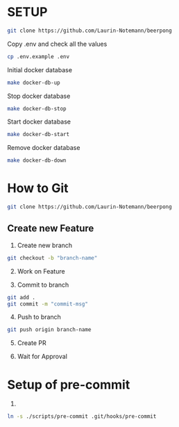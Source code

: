 # SETUP
```sh
git clone https://github.com/Laurin-Notemann/beerpong 
```

Copy .env and check all the values
```sh
cp .env.example .env
```

Initial docker database
```sh
make docker-db-up
```

Stop docker database
```sh
make docker-db-stop
```

Start docker database
```sh
make docker-db-start
```

Remove docker database
```sh
make docker-db-down
```


# How to Git

```sh
git clone https://github.com/Laurin-Notemann/beerpong 
```

## Create new Feature
1. Create new branch
```sh
git checkout -b "branch-name"
```

2. Work on Feature

3. Commit to branch
```sh
git add .
git commit -m "commit-msg"
```

4. Push to branch
```sh
git push origin branch-name
```

5. Create PR 

6. Wait for Approval

# Setup of pre-commit

1. 
```sh
ln -s ./scripts/pre-commit .git/hooks/pre-commit
```
